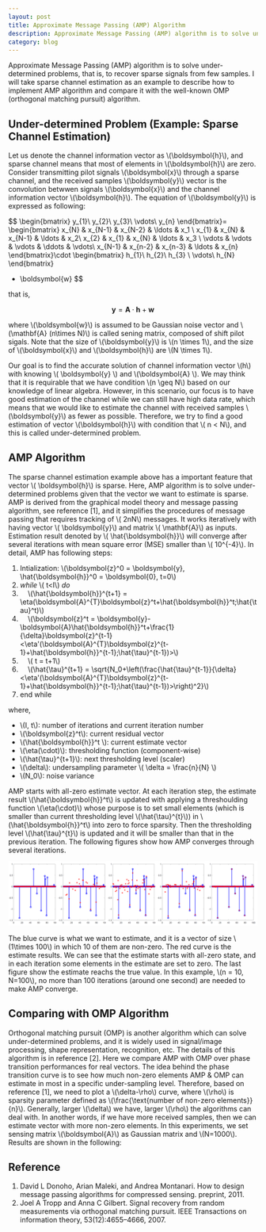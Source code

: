 ```yaml
---
layout: post
title: Approximate Message Passing (AMP) Algorithm
description: Approximate Message Passing (AMP) algorithm is to solve under-determined problem, that is, to recover sparse signals from few samples. I will take sparse channel estimation as an example to describe how to implement AMP algorithm and compare it with the well-known OMP (orthogonal matching pursuit) algorithm.
category: blog
---
```

<script src="https://cdn.mathjax.org/mathjax/latest/MathJax.js?config=TeX-AMS-MML_HTMLorMML" type="text/javascript"></script>

Approximate Message Passing (AMP) algorithm is to solve under-determined problems, that is, to recover sparse signals from few samples. I will take sparse channel estimation as an example to describe how to implement AMP algorithm and compare it with the well-known OMP (orthogonal matching pursuit) algorithm.

## Under-determined Problem (Example: Sparse Channel Estimation)
Let us denote the channel information vector as \\(\boldsymbol{h}\\), and sparse channel means that most of elements in \\(\boldsymbol{h}\\) are zero. Consider transmitting pilot signals \\(\boldsymbol{x}\\) through a sparse channel, and the received samples \\(\boldsymbol{y}\\) vector is the convolution betwwen signals \\(\boldsymbol{x}\\) and the channel information vector \\(\boldsymbol{h}\\). The equation of \\(\boldsymbol{y}\\) is expressed as following:

$$
\begin{bmatrix}
y_{1}\\
y_{2}\\
y_{3}\\
\vdots\\
y_{n}
\end{bmatrix}=
\begin{bmatrix}
x_{N} & x_{N-1} & x_{N-2} & \ldots & x_1 \\
x_{1} & x_{N} & x_{N-1} & \ldots & x_2\\
x_{2} & x_{1} & x_{N} & \ldots & x_3 \\
\vdots & \vdots & \vdots & \ddots & \vdots\\
x_{N-1} & x_{n-2} & x_{n-3} & \ldots & x_{n}
\end{bmatrix}\cdot
\begin{bmatrix}
h_{1}\\
h_{2}\\
h_{3} \\
\vdots\\
h_{N}
\end{bmatrix}
+ \boldsymbol{w}
$$

that is,

$$\boldsymbol{y}=\mathbf{A}\cdot\boldsymbol{h} +\boldsymbol{w}$$

where \\(\boldsymbol{w}\\) is assumed to be Gaussian noise vector and \\(\mathbf{A} (n\times N)\\) is called sening matrix, composed of shift pilot sigals. Note that the size of \\(\boldsymbol{y}\\) is \\(n \times 1\\), and the size of \\(\boldsymbol{x}\\) and \\(\boldsymbol{h}\\) are \\(N \times 1\\).

Our goal is to find the accurate solution of channel information vector \\(h\\) with knowing \\( \boldsymbol{y} \\) and \\(\boldsymbol{A} \\). We may think that it is requirable that we have condition \\(n \geq N\\) based on our knowledge of linear algebra. However, in this scenario, our focus is to have good estimation of the channel while we can still have high data rate, which means that we would like to estimate the channel with received samples \\(\boldsymbol{y}\\) as fewer as possible. Therefore, we try to find a good estimation of vector \\(\boldsymbol{h}\\) with condition that \\( n < N\\), and this is called under-determined problem.

## AMP Algorithm
The sparse channel estimation example above has a important feature that vector \\( \boldsymbol{h}\\) is sparse. Here, AMP algorithm is to solve under-determined problems given that the vector we want to estimate is sparse. AMP is derived from the graphical model theory and message passing algorithm, see reference [1], and it simplifies the procedures of message passing that requires tracking of \\( 2nN\\) messages. It works iteratively with having vector \\( \boldsymbol{y}\\) and matrix \\( \mathbf{A}\\) as inputs. Estimation result denoted by \\( \hat{\boldsymbol{h}}\\) will converge after several iterations with mean square error (MSE) smaller than \\( 10^{-4}\\). In detail, AMP has following steps:

1. Intialization: \\(\boldsymbol{z}^0 = \boldsymbol{y}, \hat{\boldsymbol{h}}^0 = \boldsymbol{0}, t=0\\)
2. _while_ \\( t<I\\) _do_
3. &nbsp; &nbsp; \\(\hat{\boldsymbol{h}}^{t+1} = \eta(\boldsymbol{A}^{T}\boldsymbol{z}^t+\hat{\boldsymbol{h}}^t;\hat{\tau}^t)\\)
4. &nbsp; &nbsp; \\(\boldsymbol{z}^t = \boldsymbol{y}-\boldsymbol{A}\hat{\boldsymbol{h}}^t+\frac{1}{\delta}\boldsymbol{z}^{t-1}<\eta'(\boldsymbol{A}^{T}\boldsymbol{z}^{t-1}+\hat{\boldsymbol{h}}^{t-1};\hat{\tau}^{t-1})>\\)
5. &nbsp; &nbsp; \\( t = t+1\\)
6. &nbsp; &nbsp; \\(\hat{\tau}^{t+1} = \sqrt{N_0+\left(\frac{\hat{\tau}^{t-1}}{\delta}<\eta'(\boldsymbol{A}^{T}\boldsymbol{z}^{t-1}+\hat{\boldsymbol{h}}^{t-1};\hat{\tau}^{t-1})>\right)^2}\\)
7. end while

where,
 * \\(I, t\\): number of iterations and current iteration number
 * \\(\boldsymbol{z}^t\\): current residual vector
 * \\(\hat{\boldsymbol{h}}^t \\): current estimate vector
 * \\(\eta(\cdot)\\): thresholding function (component-wise)
 * \\(\hat{\tau}^{t+1}\\): next thresholding level (scaler)
 * \\(\delta\\): undersampling parameter \\( \delta = \frac{n}{N} \\)
 * \\(N_0\\): noise variance
 
AMP starts with all-zero estimate vector. At each iteration step, the estimate result \\(\hat{\boldsymbol{h}}^t\\) is updated with applying a threshoulding function \\(\eta(\cdot)\\) whose purpose is to set small elements (which is smaller than current thresholding level \\(\hat{\tau}^{t}\\)) in \\(\hat{\boldsymbol{h}}^t\\) into zero to force sparsity. Then the thresholding level \\(\hat{\tau}^{t}\\) is updated and it will be smaller than that in the previous iteration. The following figures show how AMP converges through several iterations.

![Git Bash](/images/githubpages/AMP/AMP_iter.png)

The blue curve is what we want to estimate, and it is a vector of size \\(1\times 100\\) in which 10 of them are non-zero. The red curve is the estimate results. We can see that the estimate starts with all-zero state, and in each iteration some elements in the estimate are set to zero. The last figure show the estimate reachs the true value. In this example, \\(n = 10, N=100\\), no more than 100 iterations (around one second) are needed to make AMP converge.

## Comparing with OMP Algorithm
Orthogonal matching pursuit (OMP) is another algorithm which can solve under-determined problems, and it is widely used in signal/image processing, shape representation, recognition, etc. The details of this algorithm is in reference [2]. Here we compare AMP with OMP over phase transition performances for real vectors. The idea behind the phase transition curve is to see how much non-zero elements AMP & OMP can estimate in most in a specific under-sampling level. Therefore, based on reference [1], we need to plot a \\(\delta-\rho\\) curve, where \\(\rho\\) is sparsity parameter defined as \\(\frac{\text{number of non-zero elements}}{n}\\). Generally, larger \\(\delta\\) we have, larger \\(\rho\\) the algorithms can deal with. In another words, if we have more received samples, then we can estimate vector with more non-zero elements. In this experiments, we set sensing matrix \\(\boldsymbol{A}\\) as Gaussian matrix and \\(N=1000\\). Results are shown in the following:



## Reference
1. David L Donoho, Arian Maleki, and Andrea Montanari. How to design message passing algorithms for compressed sensing. preprint, 2011.
2. Joel A Tropp and Anna C Gilbert. Signal recovery from random measurements via orthogonal matching pursuit. IEEE Transactions on information theory, 53(12):4655–4666, 2007.

